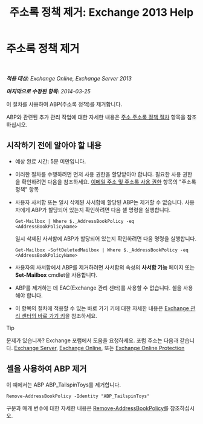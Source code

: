 ﻿---
title: '주소록 정책 제거: Exchange 2013 Help'
TOCTitle: 주소록 정책 제거
ms:assetid: c20c6f82-2f75-4116-9be1-c5af10113f71
ms:mtpsurl: https://technet.microsoft.com/ko-kr/library/Hh529946(v=EXCHG.150)
ms:contentKeyID: 50484097
ms.date: 05/22/2018
mtps_version: v=EXCHG.150
ms.translationtype: MT
---

# 주소록 정책 제거

 

_**적용 대상:** Exchange Online, Exchange Server 2013_

_**마지막으로 수정된 항목:** 2014-03-25_

이 절차를 사용하여 ABP(주소록 정책)를 제거합니다.

ABP와 관련된 추가 관리 작업에 대한 자세한 내용은 [주소 주소록 정책 절차](address-book-policy-procedures-exchange-2013-help.md) 항목을 참조하십시오.

## 시작하기 전에 알아야 할 내용

  - 예상 완료 시간: 5분 미만입니다.

  - 이러한 절차를 수행하려면 먼저 사용 권한을 할당받아야 합니다. 필요한 사용 권한을 확인하려면 다음을 참조하세요. [이메일 주소 및 주소록 사용 권한](email-address-and-address-book-permissions-exchange-2013-help.md) 항목의 "주소록 정책" 항목

  - 사용자 사서함 또는 일시 삭제된 사서함에 할당된 ABP는 제거할 수 없습니다. 사용자에게 ABP가 할당되어 있는지 확인하려면 다음 셸 명령을 실행합니다.
    
    `Get-Mailbox | Where $._AddressBookPolicy -eq <AddressBookPolicyName>`
    
    일시 삭제된 사서함에 ABP가 할당되어 있는지 확인하려면 다음 명령을 실행합니다.
    
    `Get-Mailbox -SoftDeletedMailbox | Where $._AddressBookPolicy -eq <AddressBookPolicyName>`

  - 사용자의 사서함에서 ABP를 제거하려면 사서함의 속성의 **사서함 기능** 페이지 또는 **Set-Mailbox** cmdlet을 사용합니다.

  - ABP를 제거하는 데 EAC(Exchange 관리 센터)를 사용할 수 없습니다. 셸을 사용해야 합니다.

  - 이 항목의 절차에 적용할 수 있는 바로 가기 키에 대한 자세한 내용은 [Exchange 관리 센터의 바로 가기 키](keyboard-shortcuts-in-the-exchange-admin-center-exchange-online-protection-help.md)을 참조하세요.


> [!TIP]
> 문제가 있습니까? Exchange 포럼에서 도움을 요청하세요. 포럼 주소는 다음과 같습니다. <A href="https://go.microsoft.com/fwlink/p/?linkid=60612">Exchange Server</A>, <A href="https://go.microsoft.com/fwlink/p/?linkid=267542">Exchange Online</A>, 또는 <A href="https://go.microsoft.com/fwlink/p/?linkid=285351">Exchange Online Protection</A>



## 셸을 사용하여 ABP 제거

이 예에서는 ABP ABP\_TailspinToys를 제거합니다.

    Remove-AddressBookPolicy -Identity "ABP_TailspinToys"

구문과 매개 변수에 대한 자세한 내용은 [Remove-AddressBookPolicy](https://technet.microsoft.com/ko-kr/library/hh529929\(v=exchg.150\))를 참조하십시오.

